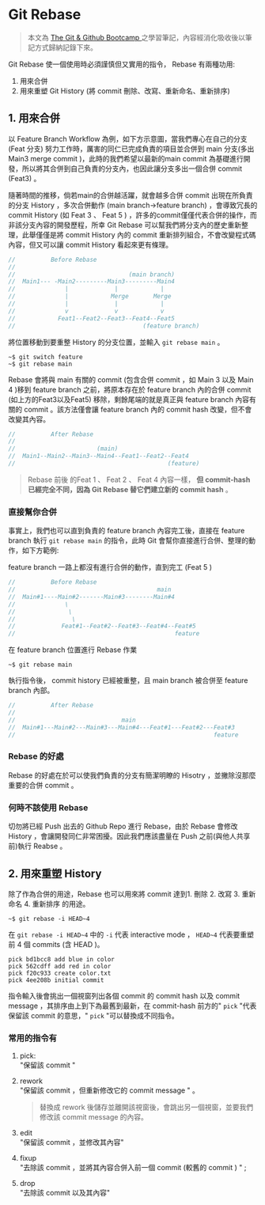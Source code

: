 # Git Rebase

> 本文為 [The Git & Github Bootcamp
](https://www.udemy.com/course/git-and-github-bootcamp/
) 之學習筆記，內容經消化吸收後以筆記方式歸納記錄下來。


Git Rebase 使一個使用時必須謹慎但又實用的指令， Rebase 有兩種功用:
1. 用來合併
2. 用來重塑 Git History (將 commit  刪除、改寫、重新命名、重新排序)

## 1. 用來合併

以 Feature Branch Workflow 為例，如下方示意圖，當我們專心在自己的分支 (Feat 分支) 努力工作時，厲害的同仁已完成負責的項目並合併到 main 分支(多出 Main3 merge commit )，此時的我們希望以最新的main commit 為基礎進行開發，所以將其合併到自己負責的分支內，也因此讓分支多出一個合併 commit (Feat3) 。

隨著時間的推移，倘若main的合併越活躍，就會越多合併 commit 出現在所負責的分支 History ，多次合併動作 (main branch->feature branch) ，會導致冗長的 commit History (如 Feat 3 、 Feat 5 ) ，許多的commit僅僅代表合併的操作，而非該分支內容的開發歷程，所幸 Git Rebase 可以幫我們將分支內的歷史重新整理，此舉僅僅是將 commit History 內的 commit 重新排列組合，不會改變程式碼內容，但又可以讓 commit History 看起來更有條理。

```js
//          Before Rebase
//         
//                                (main branch)
//  Main1--- -Main2---------Main3---------Main4
//              |             |            |
//              |            Merge       Merge
//              |             |            |
//              v             v            v
//            Feat1--Feat2--Feat3--Feat4--Feat5
//                                    (feature branch)
```

將位置移動到要重整 History 的分支位置，並輸入 `git rebase main` 。

```console
~$ git switch feature
~$ git rebase main
```

Rebase 會將與 main 有關的 commit (包含合併 commit ，如 Main 3 以及 Main 4 )移到 feature branch 之前，將原本存在於 feature branch 內的合併 commit (如上方的Feat3以及Feat5) 移除，剩餘尾端的就是真正與 feature branch 內容有關的 commit 。該方法僅會讓 feature branch 內的 commit hash 改變，但不會改變其內容。

```js
//          After Rebase
//         
//                       (main)                   
//  Main1--Main2--Main3--Main4--Feat1--Feat2--Feat4
//                                           (feature)
```

> Rebase 前後 的Feat 1 、 Feat 2 、 Feat 4 內容一樣， **但 commit-hash 已經完全不同，因為 Git Rebase 替它們建立新的 commit hash** 。

### **直接幫你合併**

事實上，我們也可以直到負責的 feature branch 內容完工後，直接在 feature branch 執行 `git rebase main` 的指令，此時 Git 會幫你直接進行合併、整理的動作，如下方範例:

feature branch 一路上都沒有進行合併的動作，直到完工 (Feat 5 )

```js
//          Before Rebase
//                                        main
//  Main#1----Main#2-------Main#3--------Main#4
//              \
//               \
//                \
//             Feat#1--Feat#2--Feat#3--Feat#4--Feat#5
//                                             feature
```

在 feature branch 位置進行 Rebase 作業

```console
~$ git rebase main
```

執行指令後， commit history 已經被重整，且 main branch 被合併至 feature branch 內部。

```js
//          After Rebase
//         
//                              main
//  Main#1---Main#2---Main#3---Main#4---Feat#1---Feat#2---Feat#3
//                                                        feature
```

### **Rebase 的好處**

Rebase 的好處在於可以使我們負責的分支有簡潔明瞭的 Hisotry ，並撇除沒那麼重要的合併 commit 。

### **何時不該使用 Rebase**

切勿將已經 Push 出去的 Github Repo 進行 Rebase，由於 Rebase 會修改 History ，會讓開發同仁非常困擾。因此我們應該盡量在 Push 之前(與他人共享前)執行 Reabse 。

## 2. 用來重塑 History

除了作為合併的用途，Rebase 也可以用來將 commit 達到1. 刪除 2. 改寫 3. 重新命名 4. 重新排序 的用途。

```console
~$ git rebase -i HEAD~4
```

在 `git rebase -i HEAD~4` 中的 `-i` 代表 interactive mode ， `HEAD~4` 代表要重塑前 4 個 commits (含 HEAD )。

```console
pick bd1bcc8 add blue in color
pick 562cdff add red in color
pick f20c933 create color.txt
pick 4ee208b initial commit
```

指令輸入後會挑出一個視窗列出各個 commit 的 commit hash 以及 commit message ，其排序由上到下為最舊到最新，在 commit-hash 前方的" `pick` "代表保留該 commit 的意思，" `pick` "可以替換成不同指令。

### 常用的指令有

1. pick:  
"保留該 commit "
2. rework  
"保留該 commit ，但重新修改它的 commit message " 。

    > 替換成 rework 後儲存並離開該視窗後，會跳出另一個視窗，並要我們修改該 commit message 的內容。

3. edit  
"保留該 commit ，並修改其內容"

4. fixup  
"去除該 commit ，並將其內容合併入前一個 commit (較舊的 commit ) " ; 
5. drop  
"去除該 commit 以及其內容"
